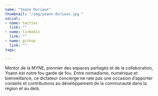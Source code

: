 ```yaml
---
name: "Yoann Duriaux"
thumbnail: "/img/yoann-duriaux.jpg "
social:
- name: twitter
  link: ""
- name: linkedin
  link: ""
- name: github
  link: ""
tags:

---
```


Mentor de la MYNE, pionnier des espaces partagés et de la collaboration, Yoann est notre fou garde de fou. Entre nomadisme, numérique et bienveillance, ce dictateur concierge ne rate pas une occasion d’apporter conseils et contributions au développement de la communauté dans la région et au delà.
